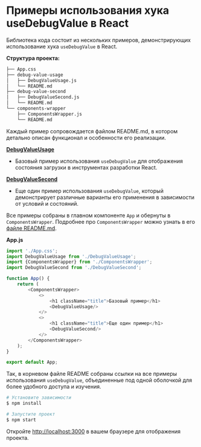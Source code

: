 # Примеры использования хука useDebugValue в React

Библиотека кода состоит из нескольких примеров, демонстрирующих использование хука `useDebugValue` в React.

**Структура проекта:**

```bash
├── App.css
├── debug-value-usage
│   ├── DebugValueUsage.js
│   └── README.md
├── debug-value-second
│   ├── DebugValueSecond.js
│   └── README.md
└── components-wrapper
    ├── ComponentsWrapper.js
    └── README.md
```
Каждый пример сопровождается файлом README.md, в котором детально описан функционал и особенности его реализации.

**[DebugValueUsage](src/debug-value-usage/README.md)**
* Базовый пример использования `useDebugValue` для отображения состояния загрузки в инструментах разработки React.

**[DebugValueSecond](src/debug-value-second/README.md)**
* Еще один пример использования `useDebugValue`, который демонстрирует различные варианты его применения в зависимости от условий и состояний.

Все примеры собраны в главном компоненте `App` и обернуты в `ComponentsWrapper`. Подробнее про `ComponentsWrapper` можно узнать в его [файле README.md](./components-wrapper/README.md).

**App.js**

```javascript
import './App.css';
import DebugValueUsage from './DebugValueUsage';
import {ComponentsWrapper} from './ComponentsWrapper';
import DebugValueSecond from './DebugValueSecond';

function App() {
    return (
        <ComponentsWrapper>
            <>
                <h1 className="title">Базовый пример</h1>
                <DebugValueUsage/>
            </>
            <>
                <h1 className="title">Еще один пример</h1>
                <DebugValueSecond/>
            </>
        </ComponentsWrapper>
    );
}

export default App;
```
Так, в корневом файле README собраны ссылки на все примеры использования `useDebugValue`, объединенные под одной оболочкой для более удобного доступа и изучения.

```bash
# Установите зависимости
$ npm install

# Запустите проект
$ npm start
```

Откройте [http://localhost:3000](http://localhost:3000) в вашем браузере для отображения проекта.